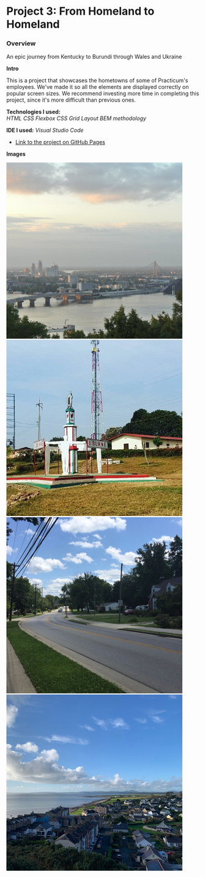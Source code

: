 # Project 3: From Homeland to Homeland
### Overview  
An epic journey from Kentucky to Burundi through Wales and Ukraine  
  
**Intro**    
  
This is a project that showcases the hometowns of some of Practicum's employees. We've made it so all the elements are displayed correctly on popular screen sizes. We recommend investing more time in completing this project, since it's more difficult than previous ones.  
  
**Technologies I used:**  
_HTML_
_CSS Flexbox_
_CSS Grid Layout_
_BEM methodology_

**IDE I used:**
_Visual Studio Code_
  
* [Link to the project on GitHub Pages](https://nigberg.github.io/web_project_3/)  
  
**Images**  
  
![image info](./images/__kiev.png) 
![image info](./images/__muramvya.png) 
![image info](./images/__berea.png) 
![image info](./images/__cricieth.png) 
